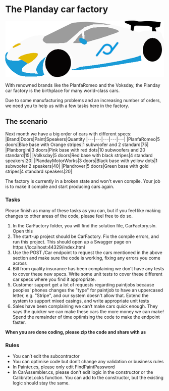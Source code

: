 # The Planday car factory

![A very fast looking car](planborgini.png)

With renowned brands like the PlanfaRomeo and the Voksday, the Planday car factory is the birthplace for many world-class cars.

Due to some manufacturing problems and an increasing number of orders, we need you to help us with a few tasks here in the factory.

## The scenario

Next month we have a big order of cars with different specs:
|Brand|Doors|Paint|Speakers|Quantity
|---|---|---|---|---|
|PlanfaRomeo|5 doors|Blue base with Orange stripes|1 subwoofer and 2 standard|75|
|Planborgini|3 doors|Pink base with red dots|10 subwoofers and 20 standard|15|
|Volksday|5 doors|Red base with black stripes|4 standard speakers|20|
|PlandayMotorWorks|3 doors|Black base with yellow dots|1 subwoofer 2 speakers|40|
|Plandrover|5 doors|Green base with gold stripes|4 standard speakers|20|

The factory is currently in a broken state and won't even compile. Your job is to make it compile and start producing cars again.

### Tasks
Please finish as many of these tasks as you can, but if you feel like making changes to other areas of the code, please feel free to do so.
1. In the CarFactory folder, you will find the solution file, CarFactory.sln. Open this
2. The start-up project should be CarFactory. Fix the compile errors, and run this project. This should open up a Swagger page on https://localhost:44329/index.html
3. Use the POST /Car endpoint to request the cars mentioned in the above section and make sure the code is working, fixing any errors you come across
4. Bill from quality insurance has been complaining we don’t have any tests to cover these new specs.
Write some unit tests to cover these different car specs where you find it appropriate.
5. Customer support get a lot of requests regarding paintjobs because peoples' phones changes the "type" for paintjob to have an uppercased letter, e.g. "Stripe", and our system doesn't allow that. Extend the system to support mixed casings, and write appropriate unit tests
6. Sales have been complaining we can’t make cars quick enough. They says the quicker we can make these cars the more money we can make! 
Spend the remainder of time optimising the code to make the endpoint faster. 
     
**When you are done coding, please zip the code and share with us**

### Rules
- You can’t edit the subcontractor 
- You can optimise code but don’t change any validation or business rules 
- In Painter.cs, please only edit FindPaintPassword 
- In CarAssembler.cs, please don't edit logic in the constructor or the CalibrateLocks function. You can add to the constructor, but the existing logic should stay the same.

